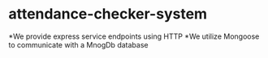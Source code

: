 # attendance-checker-system

*We provide express service endpoints using HTTP
*We utilize Mongoose to communicate with a MnogDb database